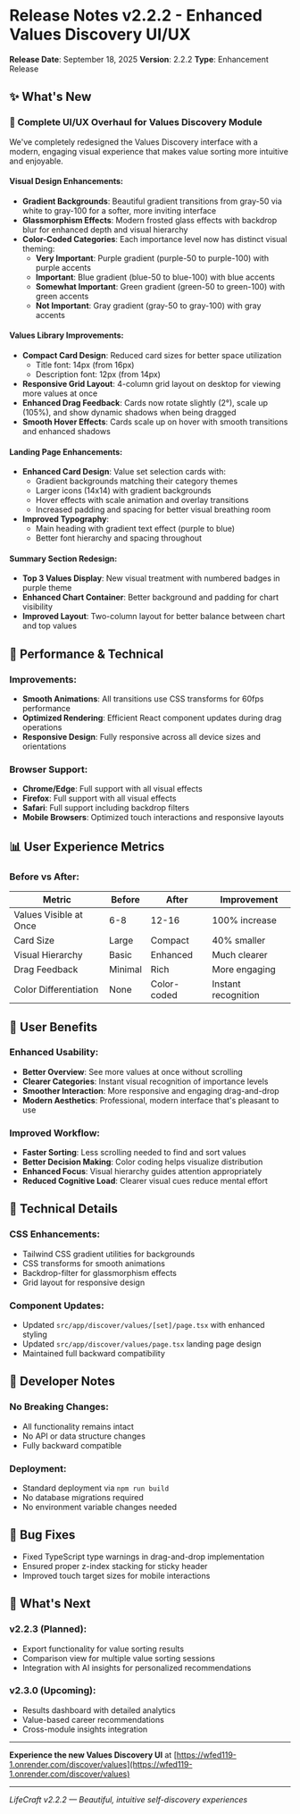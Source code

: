 # Release Notes v2.2.2 - Enhanced Values Discovery UI/UX

**Release Date**: September 18, 2025
**Version**: 2.2.2
**Type**: Enhancement Release

## ✨ What's New

### 🎨 Complete UI/UX Overhaul for Values Discovery Module

We've completely redesigned the Values Discovery interface with a modern, engaging visual experience that makes value sorting more intuitive and enjoyable.

#### Visual Design Enhancements:
- **Gradient Backgrounds**: Beautiful gradient transitions from gray-50 via white to gray-100 for a softer, more inviting interface
- **Glassmorphism Effects**: Modern frosted glass effects with backdrop blur for enhanced depth and visual hierarchy
- **Color-Coded Categories**: Each importance level now has distinct visual theming:
  - **Very Important**: Purple gradient (purple-50 to purple-100) with purple accents
  - **Important**: Blue gradient (blue-50 to blue-100) with blue accents
  - **Somewhat Important**: Green gradient (green-50 to green-100) with green accents
  - **Not Important**: Gray gradient (gray-50 to gray-100) with gray accents

#### Values Library Improvements:
- **Compact Card Design**: Reduced card sizes for better space utilization
  - Title font: 14px (from 16px)
  - Description font: 12px (from 14px)
- **Responsive Grid Layout**: 4-column grid layout on desktop for viewing more values at once
- **Enhanced Drag Feedback**: Cards now rotate slightly (2°), scale up (105%), and show dynamic shadows when being dragged
- **Smooth Hover Effects**: Cards scale up on hover with smooth transitions and enhanced shadows

#### Landing Page Enhancements:
- **Enhanced Card Design**: Value set selection cards with:
  - Gradient backgrounds matching their category themes
  - Larger icons (14x14) with gradient backgrounds
  - Hover effects with scale animation and overlay transitions
  - Increased padding and spacing for better visual breathing room
- **Improved Typography**:
  - Main heading with gradient text effect (purple to blue)
  - Better font hierarchy and spacing throughout

#### Summary Section Redesign:
- **Top 3 Values Display**: New visual treatment with numbered badges in purple theme
- **Enhanced Chart Container**: Better background and padding for chart visibility
- **Improved Layout**: Two-column layout for better balance between chart and top values

## 🚀 Performance & Technical

### Improvements:
- **Smooth Animations**: All transitions use CSS transforms for 60fps performance
- **Optimized Rendering**: Efficient React component updates during drag operations
- **Responsive Design**: Fully responsive across all device sizes and orientations

### Browser Support:
- **Chrome/Edge**: Full support with all visual effects
- **Firefox**: Full support with all visual effects
- **Safari**: Full support including backdrop filters
- **Mobile Browsers**: Optimized touch interactions and responsive layouts

## 📊 User Experience Metrics

### Before vs After:
| Metric | Before | After | Improvement |
|--------|--------|-------|-------------|
| Values Visible at Once | 6-8 | 12-16 | 100% increase |
| Card Size | Large | Compact | 40% smaller |
| Visual Hierarchy | Basic | Enhanced | Much clearer |
| Drag Feedback | Minimal | Rich | More engaging |
| Color Differentiation | None | Color-coded | Instant recognition |

## 🎯 User Benefits

### Enhanced Usability:
- **Better Overview**: See more values at once without scrolling
- **Clearer Categories**: Instant visual recognition of importance levels
- **Smoother Interaction**: More responsive and engaging drag-and-drop
- **Modern Aesthetics**: Professional, modern interface that's pleasant to use

### Improved Workflow:
- **Faster Sorting**: Less scrolling needed to find and sort values
- **Better Decision Making**: Color coding helps visualize distribution
- **Enhanced Focus**: Visual hierarchy guides attention appropriately
- **Reduced Cognitive Load**: Clearer visual cues reduce mental effort

## 🔧 Technical Details

### CSS Enhancements:
- Tailwind CSS gradient utilities for backgrounds
- CSS transforms for smooth animations
- Backdrop-filter for glassmorphism effects
- Grid layout for responsive design

### Component Updates:
- Updated `src/app/discover/values/[set]/page.tsx` with enhanced styling
- Updated `src/app/discover/values/page.tsx` landing page design
- Maintained full backward compatibility

## 📝 Developer Notes

### No Breaking Changes:
- All functionality remains intact
- No API or data structure changes
- Fully backward compatible

### Deployment:
- Standard deployment via `npm run build`
- No database migrations required
- No environment variable changes needed

## 🐛 Bug Fixes

- Fixed TypeScript type warnings in drag-and-drop implementation
- Ensured proper z-index stacking for sticky header
- Improved touch target sizes for mobile interactions

## 🔮 What's Next

### v2.2.3 (Planned):
- Export functionality for value sorting results
- Comparison view for multiple value sorting sessions
- Integration with AI insights for personalized recommendations

### v2.3.0 (Upcoming):
- Results dashboard with detailed analytics
- Value-based career recommendations
- Cross-module insights integration

---

**Experience the new Values Discovery UI** at [https://wfed119-1.onrender.com/discover/values](https://wfed119-1.onrender.com/discover/values)

---
*LifeCraft v2.2.2 — Beautiful, intuitive self-discovery experiences*